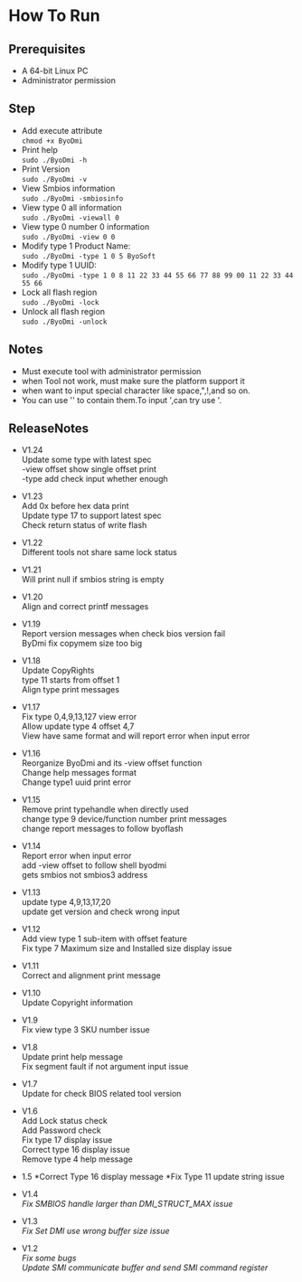 # How To Run  
## Prerequisites  
* A 64-bit Linux PC
* Administrator permission

## Step
* Add execute attribute  
  `chmod +x ByoDmi `
* Print help  
  `sudo ./ByoDmi -h `
* Print Version  
  `sudo ./ByoDmi -v `
* View Smbios information  
  `sudo ./ByoDmi -smbiosinfo`
* View type 0 all information    
  `sudo ./ByoDmi -viewall 0 `
* View type 0 number 0 information    
  `sudo ./ByoDmi -view 0 0 `
* Modify type 1  Product Name:  
  `sudo ./ByoDmi -type 1 0 5 ByoSoft`
* Modify type 1  UUID:  
  `sudo ./ByoDmi -type 1 0 8 11 22 33 44 55 66 77 88 99 00 11 22 33 44 55 66`  
* Lock all flash region  
  `sudo ./ByoDmi -lock`  
* Unlock all flash region  
  `sudo ./ByoDmi -unlock`  

 
## Notes
-  Must execute tool with administrator permission
-  when Tool not work, must make sure the platform support it 
-  when want to input special character like space,",!,and so on.  
-  You can use '' to contain them.To input ',can try use \'.

## ReleaseNotes 
- V1.24  
  Update some type with latest spec  
  -view offset show single offset print  
  -type add check input whether enough  

- V1.23  
  Add 0x before hex data print  
  Update type 17 to support latest spec  
  Check return status of write flash  

- V1.22  
  Different tools not share same lock status  

- V1.21  
  Will print null if smbios string is empty  

- V1.20  
  Align and correct printf messages 

- V1.19  
  Report version messages when check bios version fail  
  ByDmi fix copymem size too big  

- V1.18  
  Update CopyRights  
  type 11 starts from offset 1  
  Align type print messages  

- V1.17  
  Fix type 0,4,9,13,127 view error  
  Allow update type 4 offset 4,7  
  View have same format and will report error when input error  

- V1.16  
  Reorganize ByoDmi and its -view offset function  
  Change help messages format  
  Change type1 uuid print error  
 
- V1.15  
  Remove print typehandle when directly used  
  change type 9 device/function number print messages  
  change report messages to follow byoflash  
  
- V1.14  
  Report error when input error  
  add -view offset to follow shell byodmi  
  gets smbios not smbios3 address  

- V1.13  
  update type 4,9,13,17,20  
  update get version and check wrong input  

- V1.12  
  Add view type 1 sub-item with offset feature  
  Fix type 7 Maximum size and Installed size display issue  

- V1.11  
  Correct and alignment print message  

- V1.10  
  Update Copyright information  

- V1.9  
  Fix view type 3 SKU number issue  

- V1.8  
  Update print help message  
  Fix segment fault if not argument input issue  

- V1.7  
  Update for check BIOS related tool version  
  
- V1.6  
  Add Lock status check  
  Add Password check  
  Fix type 17 display issue  
  Correct type 16 display issue  
  Remove type 4 help message   
- 1.5 
  *Correct Type 16 display message
  *Fix Type 11 update string issue
- V1.4  
  *Fix SMBIOS handle larger than DMI_STRUCT_MAX issue*  
-  V1.3  
  *Fix Set DMI use wrong buffer size issue*  
- V1.2  
  *Fix some bugs*  
  *Update SMI communicate buffer and send SMI command register*  
